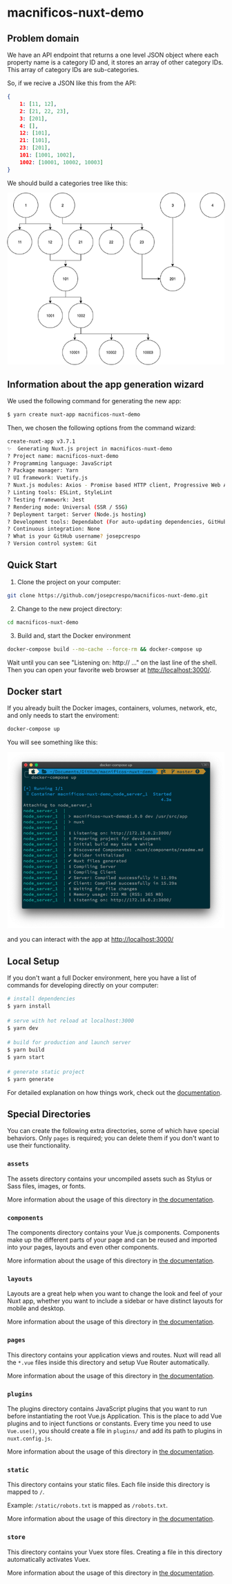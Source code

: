 # macnificos-nuxt-demo

## Problem domain

We have an API endpoint that returns a one level JSON object where each property name is a category ID and, it stores an array of other category IDs. This array of category IDs are sub-categories.

So, if we recive a JSON like this from the API:

```json
{
    1: [11, 12],
    2: [21, 22, 23],
    3: [201],
    4: [],
    12: [101],
    21: [101],
    23: [201],
    101: [1001, 1002],
    1002: [10001, 10002, 10003]
}
```

We should build a categories tree like this:

![Categories Tree](readme/img/categories-tree.png)

## Information about the app generation wizard

We used the following command for generating the new app:

```bash
$ yarn create nuxt-app macnificos-nuxt-demo
```

Then, we chosen the following options from the command wizard:

```bash
create-nuxt-app v3.7.1
✨  Generating Nuxt.js project in macnificos-nuxt-demo
? Project name: macnificos-nuxt-demo
? Programming language: JavaScript
? Package manager: Yarn
? UI framework: Vuetify.js
? Nuxt.js modules: Axios - Promise based HTTP client, Progressive Web App (PWA)
? Linting tools: ESLint, StyleLint
? Testing framework: Jest
? Rendering mode: Universal (SSR / SSG)
? Deployment target: Server (Node.js hosting)
? Development tools: Dependabot (For auto-updating dependencies, GitHub only)
? Continuous integration: None
? What is your GitHub username? josepcrespo
? Version control system: Git
```

## Quick Start

1. Clone the project on your computer:

```bash
git clone https://github.com/josepcrespo/macnificos-nuxt-demo.git
```

2. Change to the new project directory:

```bash
cd macnificos-nuxt-demo
```

3. Build and, start the Docker environment

```bash
docker-compose build --no-cache --force-rm && docker-compose up
```

Wait until you can see "Listening on: http:// …" on the last line of the shell. Then you can open your favorite web browser at [http://localhost:3000/](http://localhost:3000/).


## Docker start

If you already built the Docker images, containers, volumes, network, etc, and only needs to start the enviroment:

```bash
docker-compose up
```

You will see something like this:

![docker-compose up](readme/img/docker-compose-up.png)

and you can interact with the app at [http://localhost:3000/](http://localhost:3000/)

## Local Setup

If you don't want a full Docker environment, here you have a list of commands for developing directly on your computer:

```bash
# install dependencies
$ yarn install

# serve with hot reload at localhost:3000
$ yarn dev

# build for production and launch server
$ yarn build
$ yarn start

# generate static project
$ yarn generate
```

For detailed explanation on how things work, check out the [documentation](https://nuxtjs.org).

## Special Directories

You can create the following extra directories, some of which have special behaviors. Only `pages` is required; you can delete them if you don't want to use their functionality.

### `assets`

The assets directory contains your uncompiled assets such as Stylus or Sass files, images, or fonts.

More information about the usage of this directory in [the documentation](https://nuxtjs.org/docs/2.x/directory-structure/assets).

### `components`

The components directory contains your Vue.js components. Components make up the different parts of your page and can be reused and imported into your pages, layouts and even other components.

More information about the usage of this directory in [the documentation](https://nuxtjs.org/docs/2.x/directory-structure/components).

### `layouts`

Layouts are a great help when you want to change the look and feel of your Nuxt app, whether you want to include a sidebar or have distinct layouts for mobile and desktop.

More information about the usage of this directory in [the documentation](https://nuxtjs.org/docs/2.x/directory-structure/layouts).


### `pages`

This directory contains your application views and routes. Nuxt will read all the `*.vue` files inside this directory and setup Vue Router automatically.

More information about the usage of this directory in [the documentation](https://nuxtjs.org/docs/2.x/get-started/routing).

### `plugins`

The plugins directory contains JavaScript plugins that you want to run before instantiating the root Vue.js Application. This is the place to add Vue plugins and to inject functions or constants. Every time you need to use `Vue.use()`, you should create a file in `plugins/` and add its path to plugins in `nuxt.config.js`.

More information about the usage of this directory in [the documentation](https://nuxtjs.org/docs/2.x/directory-structure/plugins).

### `static`

This directory contains your static files. Each file inside this directory is mapped to `/`.

Example: `/static/robots.txt` is mapped as `/robots.txt`.

More information about the usage of this directory in [the documentation](https://nuxtjs.org/docs/2.x/directory-structure/static).

### `store`

This directory contains your Vuex store files. Creating a file in this directory automatically activates Vuex.

More information about the usage of this directory in [the documentation](https://nuxtjs.org/docs/2.x/directory-structure/store).
